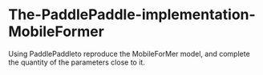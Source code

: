 # The-PaddlePaddle-implementation-MobileFormer
Using PaddlePaddleto reproduce the MobileForMer model, and complete the quantity of the parameters close to it.
